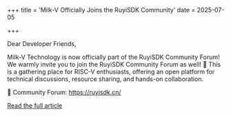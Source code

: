 +++
title = 'Milk-V Officially Joins the RuyiSDK Community'
date = 2025-07-05

+++

Dear Developer Friends,

Milk-V Technology is now officially part of the RuyiSDK Community Forum! We warmly invite you to join the RuyiSDK Community Forum as well! 🎉 This is a gathering place for RISC-V enthusiasts, offering an open platform for technical discussions, resource sharing, and hands-on collaboration.

🔗 Community Forum: https://ruyisdk.cn/

[Read the full article](https://mp.weixin.qq.com/s/FAOYiwumbdLNIpPo4sUW7w)